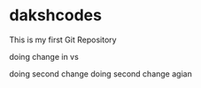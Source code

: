 # dakshcodes
This is my first Git Repository

doing change in vs 


doing second change
doing second change agian